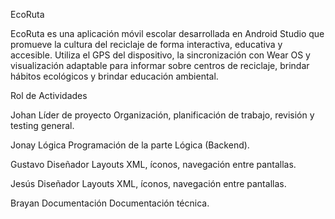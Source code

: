 EcoRuta


EcoRuta es una aplicación móvil escolar desarrollada en Android Studio que promueve la cultura del reciclaje de forma interactiva, educativa y accesible. Utiliza el GPS del dispositivo, la sincronización con Wear OS y visualización adaptable para informar sobre centros de reciclaje, brindar hábitos ecológicos y brindar educación ambiental.


Rol de Actividades



Johan
Líder de proyecto
Organización, planificación de trabajo, revisión y testing general.


Jonay
Lógica 
Programación de la parte Lógica (Backend).


Gustavo
Diseñador 
Layouts XML, íconos, navegación entre pantallas.


Jesús
Diseñador 
Layouts XML, íconos, navegación entre pantallas.


Brayan
 Documentación
Documentación técnica.




